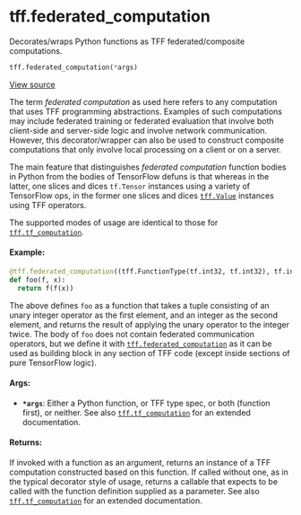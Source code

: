 <div itemscope itemtype="http://developers.google.com/ReferenceObject">
<meta itemprop="name" content="tff.federated_computation" />
<meta itemprop="path" content="Stable" />
</div>

# tff.federated_computation

Decorates/wraps Python functions as TFF federated/composite computations.

```python
tff.federated_computation(*args)
```

<a target="_blank" href=http://github.com/tensorflow/federated/tree/master/tensorflow_federated/python/core/api/computations.py>View
source</a>

<!-- Placeholder for "Used in" -->

The term *federated computation* as used here refers to any computation that
uses TFF programming abstractions. Examples of such computations may include
federated training or federated evaluation that involve both client-side and
server-side logic and involve network communication. However, this
decorator/wrapper can also be used to construct composite computations that only
involve local processing on a client or on a server.

The main feature that distinguishes *federated computation* function bodies in
Python from the bodies of TensorFlow defuns is that whereas in the latter, one
slices and dices `tf.Tensor` instances using a variety of TensorFlow ops, in the
former one slices and dices <a href="../tff/Value.md"><code>tff.Value</code></a>
instances using TFF operators.

The supported modes of usage are identical to those for
<a href="../tff/tf_computation.md"><code>tff.tf_computation</code></a>.

#### Example:

```python
@tff.federated_computation((tff.FunctionType(tf.int32, tf.int32), tf.int32))
def foo(f, x):
  return f(f(x))
```

The above defines `foo` as a function that takes a tuple consisting of an unary
integer operator as the first element, and an integer as the second element, and
returns the result of applying the unary operator to the integer twice. The body
of `foo` does not contain federated communication operators, but we define it
with
<a href="../tff/federated_computation.md"><code>tff.federated_computation</code></a>
as it can be used as building block in any section of TFF code (except inside
sections of pure TensorFlow logic).

#### Args:

*   <b>`*args`</b>: Either a Python function, or TFF type spec, or both
    (function first), or neither. See also
    <a href="../tff/tf_computation.md"><code>tff.tf_computation</code></a> for
    an extended documentation.

#### Returns:

If invoked with a function as an argument, returns an instance of a TFF
computation constructed based on this function. If called without one, as in the
typical decorator style of usage, returns a callable that expects to be called
with the function definition supplied as a parameter. See also
<a href="../tff/tf_computation.md"><code>tff.tf_computation</code></a> for an
extended documentation.

